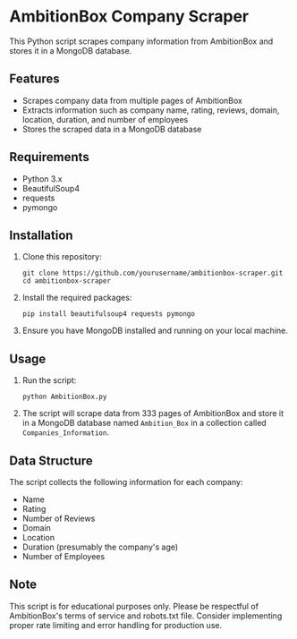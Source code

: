 # AmbitionBox Company Scraper

This Python script scrapes company information from AmbitionBox and stores it in a MongoDB database.

## Features

- Scrapes company data from multiple pages of AmbitionBox
- Extracts information such as company name, rating, reviews, domain, location, duration, and number of employees
- Stores the scraped data in a MongoDB database

## Requirements

- Python 3.x
- BeautifulSoup4
- requests
- pymongo

## Installation

1. Clone this repository:
   ```
   git clone https://github.com/yourusername/ambitionbox-scraper.git
   cd ambitionbox-scraper
   ```

2. Install the required packages:
   ```
   pip install beautifulsoup4 requests pymongo
   ```

3. Ensure you have MongoDB installed and running on your local machine.

## Usage

1. Run the script:
   ```
   python AmbitionBox.py
   ```

2. The script will scrape data from 333 pages of AmbitionBox and store it in a MongoDB database named `Ambition_Box` in a collection called `Companies_Information`.

## Data Structure

The script collects the following information for each company:

- Name
- Rating
- Number of Reviews
- Domain
- Location
- Duration (presumably the company's age)
- Number of Employees

## Note

This script is for educational purposes only. Please be respectful of AmbitionBox's terms of service and robots.txt file. Consider implementing proper rate limiting and error handling for production use.
